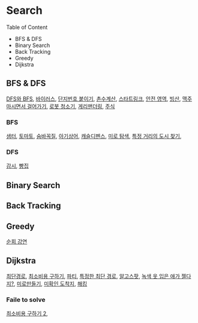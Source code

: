 # Search 

Table of Content
- BFS & DFS
- Binary Search
- Back Tracking
- Greedy
- Dijkstra

## BFS & DFS

[DFS와 BFS](B1260.md),  [바이러스](B2606.md), [단지번호 붙이기](https://www.acmicpc.net/problem/2667), [촌수계산](https://www.acmicpc.net/problem/2644),  [스타트링크](B5014.md), [안전 영역](B2468.md), [빙산](B2573.md), [맥주 마시면서 걸어가기](B9205.md), [로봇 청소기](B14503.md), [게리맨더링](https://www.acmicpc.net/problem/17471), [주식](B11501.md)

### BFS

[샘터](B18513.md), [토마토](B7569.md), [숨바꼭질](B1697.md), [아기상어](B16236.md), [캐슬디펜스](B17135.md), [미로 탐색](B2178.md), [특정 거리의 도시 찾기](B18352.md),

### DFS

[감시](B15683.md), [빵집](B3109.md)


## Binary Search

## Back Tracking

## Greedy

[순회 강연](B2109.md)

## Dijkstra

[최단경로](B1753.md), [최소비용 구하기](B1916.md), [파티](B1238.md), [특정한 최단 경로](B1504.md), [알고스팟](B1261.md), [녹색 옷 입은 애가 젤다지?](B4485.md),   [미로만들기](B2665.md), [미확인 도착지](B9370.md), [해킹](B10282.md)

### Faile to solve

[최소비용 구하기 2](https://www.acmicpc.net/problem/11779),
